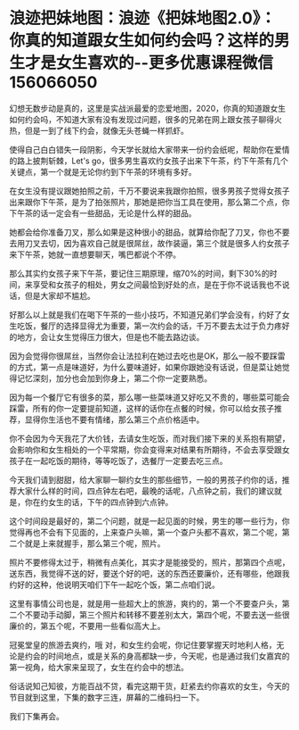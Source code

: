 # 浪迹把妹地图：浪迹《把妹地图2.0》：你真的知道跟女生如何约会吗？这样的男生才是女生喜欢的--更多优惠课程微信156066050

幻想无数步动是真的，这里是实战派最爱的恋爱地图，2020，你真的知道跟女生如何约会吗，不知道大家有没有发现过问题，很多的兄弟在网上跟女孩子聊得火热，但是一到了线下约会，就像无头苍蝇一样抓虾。

使得自己白白错失一段阴影，今天学长就给大家带来一份约会纸呢，帮助你在爱情的路上披荆斩棘，Let's go，很多男生喜欢约女孩子出来下午茶，约下午茶有几个关键点，第一个就是无论你约到下午茶的环境有多好。

在女生没有提议跟她拍照之前，千万不要说来我跟你拍照，很多男孩子觉得女孩子出来跟你下午茶，是为了拍张照片，那她是把你当工具在使用，那么第二个点，你下午茶的话一定会有一些甜品，无论是什么样的甜品。

她都会给你准备刀叉，那么如果是这种很小的甜品，就算给你配了刀叉，你也不要去用刀叉去切，因为喜欢自己就是很屌丝，故作装逼，第三个就是很多人约女孩子来下午茶，她就一直想要聊天，嘴巴都说个不停。

那么其实约女孩子来下午茶，要记住三期原理，缩70%的时间，剩下30%的时间，来享受和女孩子的相处，男女之间最恰到好处的点，是在于你不说话我也不说话，但是大家却不尴尬。

好那么以上就是我们在喝下午茶的一些小技巧，不知道兄弟们学会没有，约好了女生吃饭，餐厅的选择显得尤为重要，第一次约会的话，千万不要去太过于负力疼好的地方，会让女生觉得压力很大，但是也不能去路边谈。

因为会觉得你很屌丝，当然你会让法拉利在她过去吃也是OK，那么一般不要踩雷的方式，第一点是味道好，为什么要味道好，如果你跟她没有话说，但是菜让她觉得记忆深刻，加分也会加到你身上，第二个你一定要熟悉。

因为每一个餐厅它有很多的菜，那么哪一些菜味道又好吃又不贵的，哪些菜可能会踩雷，所有的你一定要提前知道，这样的话你在点餐的时候，你可以给女孩子推荐，显得你生活也不要有情绪，那么第三个点价格适中。

你不会因为今天我花了大价钱，去请女生吃饭，而对我们接下来的关系抱有期望，会影响你和女生相处的一个平常期，你会变得来对结果有所期待，不会去享受跟女孩子在一起吃饭的期待，等等吃饭了，选餐厅一定要去吃三点。

今天我们请到甜甜，给大家聊一聊约女生的那些细节，一般的男孩子约你的话，推荐大家什么样的时间，四点钟左右吧，最晚的话呢，八点钟之前，我们的建议就是，你在约女生的话，下午的四点钟到六点钟。

这个时间段是最好的，第二个问题，就是一起见面的时候，男生的哪一些行为，你觉得再也不会有下见面的，上来查户头嘛，第一个查户头都不喜欢，第二个呢，第二个就是上来就握手，那么第三个呢，照片。

照片不要修得太过于，稍微有点美化，其实才是能接受的，照片，那第四个点呢，送东西，我觉得不送的好，要送个好的吧，送的东西还要廉价，还有哪些，他跟我约好的这种，他说明天咱们下午一起吃个饭，第二点咱们说。

这里有事情公司也是，就是用一些超大上的旅游，爽约的，第一个不要查户头，第二个不要动手动脚，第三个照片和转移不要差别太大，第四个呢，不要去送一些很廉价的，第五个呢，不要用一些看似高大上。

冠冕堂皇的旅游去爽约，哦 对，和女生约会呢，你记住要掌握天时地利人格，无论是约会的时间地点，或是关系的身高都缺一步，今天呢，也是通过我们女嘉宾的第一视角，给大家来呈现了，女生在约会中的想法。

俗话说知己知彼，方能百战不贷，看完这期干货，赶紧去约你喜欢的女生，今天的节目就到这里，下集的数字三连，屏幕的二维码扫一下。

我们下集再会。